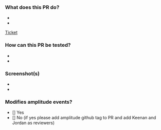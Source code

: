 ### What does this PR do?

-
-

[Ticket](link)

### How can this PR be tested?

-
-

### Screenshot(s)

-
-

### Modifies amplitude events?
- [] Yes
- [] No
(if yes please add amplitude github tag to PR and add Keenan and Jordan as reviewers)
